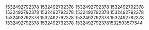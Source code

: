1532492792378
1532492792378
1532492792378
1532492792378
1532492792378
1532492792378
1532492792378
1532492792378
1532492792378
1532492792378
1532492792378
1532492792378
1532492792378
1532492792378
15324927923781532503577544